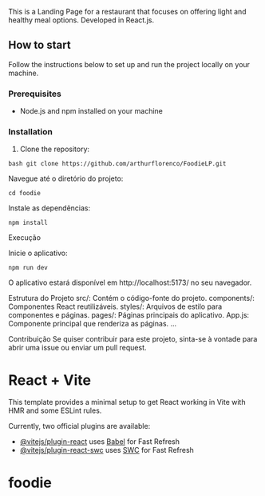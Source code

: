 This is a Landing Page for a restaurant that focuses on offering light and healthy meal options. Developed in React.js.


  ## How to start

Follow the instructions below to set up and run the project locally on your machine.

### Prerequisites

- Node.js and npm installed on your machine

### Installation

1. Clone the repository:

`bash
git clone https://github.com/arthurflorenco/FoodieLP.git`


Navegue até o diretório do projeto:

`cd foodie`


Instale as dependências:

`npm install`


Execução

Inicie o aplicativo:

`npm run dev`


O aplicativo estará disponível em http://localhost:5173/ no seu navegador.

Estrutura do Projeto
src/: Contém o código-fonte do projeto.
components/: Componentes React reutilizáveis.
styles/: Arquivos de estilo para componentes e páginas.
pages/: Páginas principais do aplicativo.
App.js: Componente principal que renderiza as páginas.
...

Contribuição
Se quiser contribuir para este projeto, sinta-se à vontade para abrir uma issue ou enviar um pull request.


# React + Vite

This template provides a minimal setup to get React working in Vite with HMR and some ESLint rules.

Currently, two official plugins are available:

- [@vitejs/plugin-react](https://github.com/vitejs/vite-plugin-react/blob/main/packages/plugin-react/README.md) uses [Babel](https://babeljs.io/) for Fast Refresh
- [@vitejs/plugin-react-swc](https://github.com/vitejs/vite-plugin-react-swc) uses [SWC](https://swc.rs/) for Fast Refresh
# foodie

